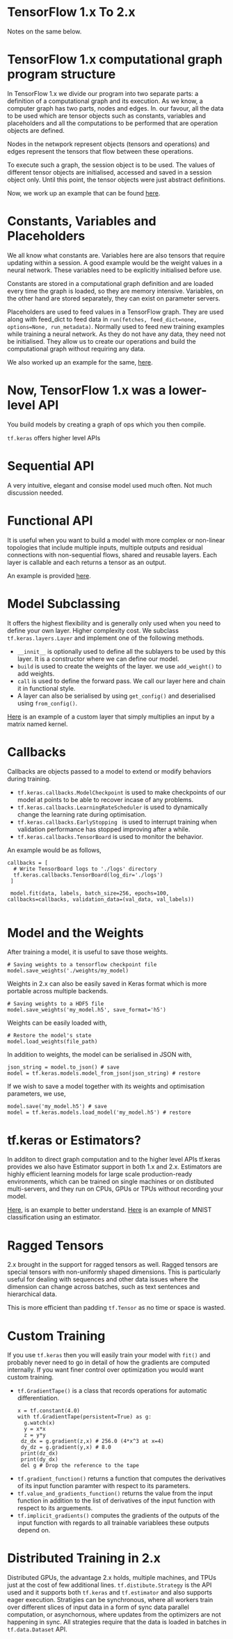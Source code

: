 # TensorFlow 1.x To 2.x
Notes on the same below.

# TensorFlow 1.x computational graph program structure
In TensorFlow 1.x we divide our program into two separate parts: a definition of a computational graph and its execution. 
As we know, a computer graph has two parts, nodes and edges. In. our favour, all the data to be used which are tensor objects such as constants, variables and placeholders and all the computations to be performed that are operation objects are defined. 

Nodes in the netwpork represent objects (tensors and operations) and edges represent the tensors that flow between these operations. 

To execute such a graph, the session object is to be used. The values of different tensor objects are initialised, accessed and saved in a session object only. Until this point, the tensor objects were just abstract definitions. 

Now, we work up an example that can be found [here](https://github.com/soumilhooda/TensorFlow1.xTo2.x/blob/main/GraphExample_TensorFlow1_x.ipynb). 

# Constants, Variables and Placeholders

We all know what constants are. Variables here are also tensors that require updating within a session. A good example would be the weight values in a neural network. These variables need to be explicitly initialised before use. 

Constants are stored in a computational graph definition and are loaded every time the graph is loaded, so they are memory intensive.
Variables, on the other hand are stored separately, they can exist on parameter servers.

Placeholders are used to feed values in a TensorFlow graph. They are used along with feed_dict to feed data in `run(fetches, feed_dict=none, options=None, run_metadata)`.
Normally used to feed new training examples while training a neural network. As they do not have any data, they need not be initialised. They allow us to create our operations and build the computational graph without requiring any data. 

We also worked up an example for the same, [here](https://github.com/soumilhooda/TensorFlow1.xTo2.x/blob/main/ConstantVariablesSequencesRandom_Example.ipynb).

# Now, TensorFlow 1.x was a lower-level API

You build models by creating a graph of ops which you then compile.

`tf.keras` offers higher level APIs

# Sequential API

A very intuitive, elegant and consise model used much often. Not much discussion needed.

# Functional API

It is useful when you want to build a model with more complex or non-linear topologies that include multiple inputs, multiple outputs and residual connections with non-sequential flows, shared and reusable layers. 
Each layer is callable and each returns a tensor as an output.

An example is provided [here](https://github.com/soumilhooda/TensorFlow1.xTo2.x/blob/main/FunctionalAPI_example.ipynb).

# Model Subclassing

It offers the highest flexibility and is generally only used when you need to define your own layer. Higher complexity cost. We subclass `tf.keras.layers.Layer` and implement one of the following methods.

- `__innit__` is optionally used to define all the sublayers to be used by this layer. It is a constructor where we can define our model.
- `build` is used to create the weights of the layer. we use `add_weight()` to add weights. 
- `call` is used to define the forward pass. We call our layer here and chain it in functional style.
- A layer can also be serialised by using `get_config()` and deserialised using `from_config()`.

[Here](https://github.com/soumilhooda/TensorFlow1.xTo2.x/blob/main/ModelSubclassing_Example.ipynb) is an example of a custom layer that simply multiplies an input by a matrix named kernel.

# Callbacks

Callbacks are objects passed to a model to extend or modify behaviors during training. 

- `tf.keras.callbacks.ModelCheckpoint` is used to make checkpoints of our model at points to be able to recover incase of any problems.
- `tf.keras.callbacks.LearningRateScheduler` is used to dynamically change the learning rate during optimisation.
- `tf.keras.callbacks.EarlyStopping ` is used to interrupt training when validation performance has stopped improving after a while.
- `tf.keras.callbacks.TensorBoard` is used to monitor the behavior.

An example would be as follows, 

```
callbacks = [
  # Write TensorBoard logs to './logs' directory
  tf.keras.callbacks.TensorBoard(log_dir='./logs')
 ]
 
 model.fit(data, labels, batch_size=256, epochs=100, callbacks=callbacks, validation_data=(val_data, val_labels))
 
 ```
 
# Model and the Weights

After training a model, it is useful to save those weights.

```
# Saving weights to a tensorflow checkpoint file
model.save_weights('./weights/my_model)

```
Weights in 2.x can also be easily saved in Keras format which is more portable across multiple backends.

```
# Saving weights to a HDF5 file
model.save_weights('my_model.h5', save_format='h5')

```
Weights can be easily loaded with,

```
# Restore the model's state
model.load_weights(file_path)

```
In addition to weights, the model can be serialised in JSON with,

```
json_string = model.to_json() # save
model = tf.keras.models.model_from_json(json_string) # restore

```
If we wish to save a model together with its weights and optimisation parameters, we use,

```
model.save('my_model.h5') # save
model = tf.keras.models.load_model('my_model.h5') # restore

```


# tf.keras or Estimators?

In additon to direct graph computation and to the higher level APIs tf.keras provides we also have Estimator support in both 1.x and 2.x.
Estimators are highly efficient learning models for large scale production-ready environments, which can be trained on single machines or on distibuted multi-servers, and they run on CPUs, GPUs or TPUs without recording your model.

[Here](https://github.com/soumilhooda/TensorFlow1.xTo2.x/blob/main/EstimatorsBasic_Example.ipynb), is an example to better understand. 
[Here](https://github.com/soumilhooda/TensorFlow1.xTo2.x/blob/main/MNIST_estimator.ipynb) is an example of MNIST classification using an estimator.


# Ragged Tensors

2.x brought in the support for ragged tensors as well. Ragged tensors are special tensors with non-uniformly shaped dimensions. This is particularly useful for dealing with sequences and other data issues where the dimension can change across batches, such as text sentences and hierarchical data.

This is more efficient than padding `tf.Tensor` as no time or space is wasted.

# Custom Training

If you use `tf.keras` then you will easily train your model with `fit()` and probably never need to go in detail of how the gradients are computed internally. If you want finer control over optimization you would want custom training.

- `tf.GradientTape()` is a class that records operations for automatic differentiation. 
  ```
  x = tf.constant(4.0)
  with tf.GradientTape(persistent=True) as g:
    g.watch(x)
    y = x*x
    z = y*y
   dz_dx = g.gradient(z,x) # 256.0 (4*x^3 at x=4)
   dy_dz = g.gradient(y,x) # 8.0
   print(dz_dx)
   print(dy_dx)
   del g # Drop the reference to the tape
- `tf.gradient_function()` returns a function that computes the derivatives of its input function paramter with respect to its parameters.
- `tf.value_and_gradients_function()` returns the value from the input function in addition to the list of derivatives of the input function with respect to its arguements.
- `tf.implicit_gradients()` computes the gradients of the outputs of the input function with regards to all trainable variablees these outputs depend on.


# Distributed Training in 2.x

Distributed GPUs, the advantage 2.x holds, multiple machines, and TPUs just at the cost of few additional lines. 
`tf.distibute.Strategy` is the API used and it supports both `tf.keras` and `tf.estimator` and also supports eager execution.
Stratigies can be synchronous, where all workers train over different slices of input data in a form of sync data parallel computation, or asynchornous, where updates from the optimizers are not happening in sync. 
All strategies require that the data is loaded in batches in `tf.data.Dataset` API.






